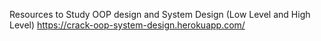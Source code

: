 Resources to Study OOP design and System Design (Low Level and High Level)
https://crack-oop-system-design.herokuapp.com/
